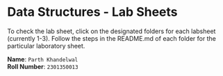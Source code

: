 # Data Structures - Lab Sheets

To check the lab sheet, click on the designated folders for each labsheet (currently 1-3).
Follow the steps in the README.md of each folder for the particular laboratory sheet.

**Name**: ```Parth Khandelwal``` <br />
**Roll Number**: ```2301350013```

